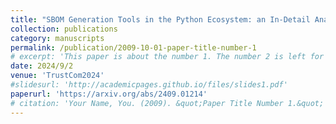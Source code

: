 ```yaml
---
title: "SBOM Generation Tools in the Python Ecosystem: an In-Detail Analysis"
collection: publications
category: manuscripts
permalink: /publication/2009-10-01-paper-title-number-1
# excerpt: 'This paper is about the number 1. The number 2 is left for future work.'
date: 2024/9/2
venue: 'TrustCom2024'
#slidesurl: 'http://academicpages.github.io/files/slides1.pdf'
paperurl: 'https://arxiv.org/abs/2409.01214'
# citation: 'Your Name, You. (2009). &quot;Paper Title Number 1.&quot; <i>Journal 1</i>. 1(1).'
---
```


<!-- The contents above will be part of a list of publications, if the user clicks the link for the publication than the contents of section will be rendered as a full page, allowing you to provide more information about the paper for the reader. When publications are displayed as a single page, the contents of the above "citation" field will automatically be included below this section in a smaller font. -->